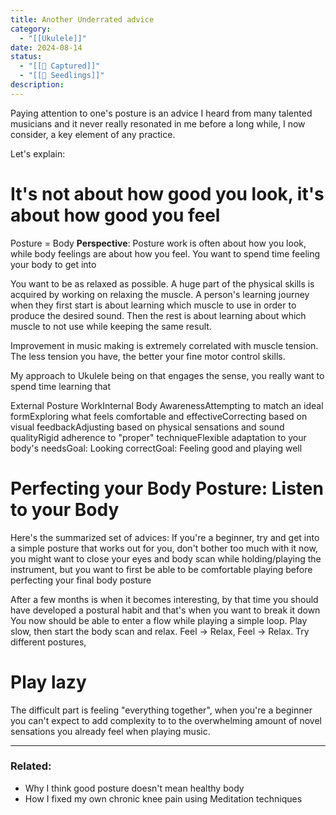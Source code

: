 ```yaml
---
title: Another Underrated advice
category:
  - "[[Ukulele]]"
date: 2024-08-14
status:
  - "[[📝 Captured]]"
  - "[[🌱 Seedlings]]"
description: 
---
```

Paying attention to one's posture is an advice I heard from many talented musicians and it never really resonated in me before a long while, I now consider, a key element of any practice. 

Let's explain:


# It's not about how good you look, it's about how good you feel

Posture = Body 
**Perspective**: Posture work is often about how you look, while body feelings are about how you feel.
You want to spend time feeling your body to get into 

You want to be as relaxed as possible. A huge part of the physical skills is acquired by working on relaxing the muscle.
A person's learning journey when they first start is about learning which muscle to use in order to produce the desired sound. Then the rest is about learning about which muscle to not use while keeping the same result. 

Improvement in music making is extremely correlated with muscle tension. The less tension you have, the better your fine motor control skills.

My approach to Ukulele being on that engages the sense, you really want to spend time learning that 

External Posture WorkInternal Body AwarenessAttempting to match an ideal formExploring what feels comfortable and effectiveCorrecting based on visual feedbackAdjusting based on physical sensations and sound qualityRigid adherence to "proper" techniqueFlexible adaptation to your body's needsGoal: Looking correctGoal: Feeling good and playing well


# Perfecting your Body Posture: Listen to your Body

Here's the summarized set of advices: If you're a beginner, try and get into a simple posture that works out for you, don't bother too much with it now, you might want to close your eyes and body scan while holding/playing the instrument, but you want to first be able to be comfortable playing before perfecting your final body posture

After a few months is when it becomes interesting, by that time you should have developed a postural habit and that's when you want to break it down
You now should be able to enter a flow while playing a simple loop. Play slow, then start the body scan and relax. Feel -> Relax, Feel -> Relax.  Try different postures, 

# Play lazy

The difficult part is feeling "everything together", when you're a beginner you can't expect to add complexity to to the overwhelming amount of novel sensations you already feel when playing music.   


---
### Related:

- Why I think good posture doesn't mean healthy body
- How I fixed my own chronic knee pain using Meditation techniques